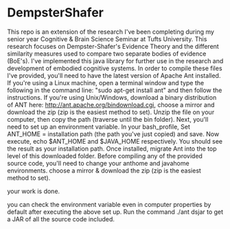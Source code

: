 # DempsterShafer

This repo is an extension of the research I've been completing during my senior year Cognitive & Brain Science Seminar at Tufts University. This research focuses on Dempster-Shafer's Evidence Theory and the different similarity measures used to compare two separate bodies of evidence (BoE's). I've implemented this java library for further use in the research and development of embodied cognitive systems. In order to compile these files I've provided, you'll need to have the latest version of Apache Ant installed. If you're using a Linux machine, open a terminal window and type the following in the command line: "sudo apt-get install ant" and then follow the instructions. If you're using Unix/Windows, download a binary distribution of ANT here: http://ant.apache.org/bindownload.cgi, choose a mirror and download the zip (zip is the easiest method to set). Unzip the file on your computer, then copy the path (traverse until the bin folder). Next, you'll need to set up an environment variable. In your bash_profile, Set ANT_HOME = installation path (the path you've just copied) and save. Now execute, echo $ANT_HOME and $JAVA_HOME respectively. You should see the result as your installation path. Once installed, migrate Ant into the top level of this downloaded folder. Before compiling any of the provided source code, you'll need to change your anthome and javahome environments. choose a mirror & download the zip (zip is the easiest method to set). 

your work is done.

you can check the environment variable even in computer properties by default after executing the above set up. Run the command ./ant dsjar to get a JAR of all the source code included. 

